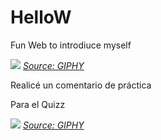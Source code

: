 # HelloW
Fun Web to introdiuce myself

![](https://media.giphy.com/media/dRsogZcorke3xTKkBd/giphy.gif)
*[Source: GIPHY](https://media.giphy.com/media/dRsogZcorke3xTKkBd/giphy.gif)*

Realicé un comentario de práctica

Para el Quizz

![](https://media.giphy.com/media/lS1H8QDzB9BbQUhHL2/giphy-downsized.gif)
*[Source: GIPHY](https://media.giphy.com/media/dRsogZcorke3xTKkBd/giphy.gif)*
